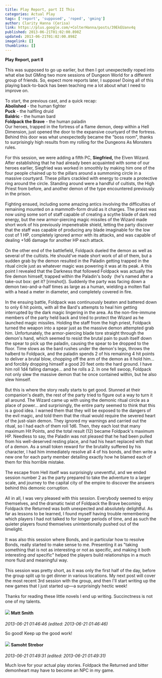 ```yaml
---
title: Play Report, part II This
categories: Actual Play
tags: ['report', 'supposed', 'roped', 'gming']
author: Clarity Hanna (Cerisa)
link: https://plus.google.com/+ColterHanna/posts/39EkEUanv4q
published: 2013-06-21T01:02:00.898Z
updated: 2013-06-21T01:02:00.898Z
imagelink: []
thumblinks: []
---
```


<b>Play Report, part II</b><br /><br />This was supposed to go up earlier, but then I got unexpectedly roped into what else but GMing two more sessions of Dungeon World for a different group of friends. So, expect more reports later, I suppose! Doing all of this playing back-to-back has been teaching me a lot about what I need to improve on.<br /><br />To start, the previous cast, and a quick recap:<br /><b>Abolished</b> - the human fighter<br /><b>Puck</b> - the halfling druid<br /><b>Baldric</b> - the human bard<br /><b>Foldpack the Brave</b> - the human paladin<br />Our heroes, trapped in the fortress of a flame demon, deep within a Hell Dimension, just opened the door to the expansive courtyard of the fortress. Behind this door was what unexpectedly became the &quot;boss room&quot;, thanks to surprisingly high results from my rolling for the Dungeons As Monsters rules.<br /><br />For this session, we were adding a fifth PC, <b>Siegfried,</b> the Elven Wizard. After establishing that he had already been acquainted with some of our heroes earlier, Siegfried was worked in smoothly by making him one of the four people chained up to the pillars around a summoning circle in a massive courtyard. These pillars crackled with energy to create a protective ring around the circle. Standing around were a handful of cultists, the High Priest from before, and another demon of the type encountered previously in the prison.<br /><br />Fighting ensued, including some amazing antics involving the difficulties of remaining mounted on a mammoth-form druid as it charges. The priest was now using some sort of staff capable of creating a scythe blade of dark red energy, but the new armor-piercing magic missiles of the Wizard made short work of his previously impenetrable shield, letting the party discover that the staff was capable of producing any blade imaginable for the low cost of 1 HP, completely ignored armor with its attacks, and was capable of dealing +1d6 damage for another HP each attack. <br /><br />On the other end of the battlefield, Foldpack dueled the demon as well as several of the cultists. He should&#39;ve made short work of all of them, but a sudden grab by the demon resulted in the Paladin getting trapped in the ritual circle just as whatever magic was powering it was at its peak. A this point I revealed that the Darkness that followed Foldpack was actually the fire demon himself, trapped within the Paladin&#39;s body  (he&#39;s named after a take-out box: get it? [rimshot]). Suddenly the party was facing down a demon two-and-a-half times as large as a human, wielding a molten flail with a head a meter in diameter, and completely covered in fire.<br /><br />In the ensuing battle, Foldpack was continuously beaten and battered down to only 6 hit points, with all the Bard&#39;s attempts to heal him getting interrupted by the dark magic lingering in the area. As the non-fire-immune members of the party held back and tried to protect the Wizard as he launched magic missiles. Holding the staff from the high priest, Foldpack turned the weapon into a spear just as the massive demon attempted grab him. Unfortunately, the armor-piercing blade tore straight through the demon&#39;s hand, which seemed to resist the brutal pain to push itself down the spear to pick up the paladin, causing the spear to be dropped to the floor. Time slows as the bard rushes under the demon&#39;s legs, throws the halberd to Foldpack, and the paladin spends 2 of his remaining 4 hit points to deliver a brutal blow, chopping off the arm of the demon as it hold him... and forcibly dropping himself a good 20 feet onto the hard ground. I have him roll 1d4 falling damage... and he rolls a 2. In one fell swoop, Foldpack not only slew the massive demon that he once contained within, but he also slew himself.<br /><br />But this is where the story really starts to get good. Stunned at their companion&#39;s death, the rest of the party tried to figure out a way to turn it all around. The Wizard came up with using the demonic ritual circle as a place of power... and surprisingly, the entire party seemed to think that this is a good idea. I warned them that they will be exposed to the dangers of the evil magic, and told them that the ritual would require the severed heart of the just-slain demon. They ignored my warnings and carried out the ritual, so I had each of them roll 1d6. Then, they each lost that many maximum Hit Points, and the total result (12) became Foldpack&#39;s maximum HP. Needless to say, the Paladin was not pleased that he had been pulled from his well-deserved resting place, and had his heart replaced with that of a demon. As a small token reward for the brutality suffered by his character, I had him immediately resolve all 4 of his bonds, and then write a new one for each party member detailing exactly how he blamed each of them for this horrible mistake.<br /><br />The escape from Hell itself was surprisingly uneventful, and we ended session number 2 as the party prepared to take the adventure to a larger scale, and journey to the capital city of the empire to discover the answers behind this demonic corruption.<br /><br />All in all, I was very pleased with this session. Everybody seemed to enjoy themselves, and the dramatic twist of Foldpack the Brave becoming Foldpack the Returned was both unexpected and absolutely delightful. As far as lessons to be learned, I found myself having trouble remembering which players I had not talked to for longer periods of time, and as such the quieter players found themselves unintentionally pushed out of the limelight.<br /><br />It was also this session where Bonds, and in particular how to resolve Bonds, really started to make sense to me. Presenting it as &quot;taking something that is not as interesting or not as specific, and making it both interesting <i>and</i> specific&quot; helped the players build relationships in a much more fluid and meaningful way.<br /><br />This session was pretty short, as it was only the first half of the day, before the group split up to get dinner in various locations. My next post will cover the most recent 3rd session with the group, and then I&#39;ll start writing up the new games that I just started up—a surprisingly hectic week!<br /><br />Thanks for reading these little novels I end up writing. Succinctness is not one of my talents.
<div id='comment z125chvrhsqddptsg23xfn4rzyrfut5ty'>
  <h4><img src='{{site.baseurl}}//images/avatars/114058978089705547111_photo.jpg'> Matt Smith</h4>
      <p><cite>2013-06-21 01:46:46 (edited: 2013-06-21 01:46:46)</cite></p>
        <p>So good! Keep up the good work!</p>
</div>
        

<div id='comment z125chvrhsqddptsg23xfn4rzyrfut5ty'>
  <h4><img src='{{site.baseurl}}//images/avatars/118289431151433552306_photo.jpg'> Samoht Strebor</h4>
      <p><cite>2013-06-21 01:49:31 (edited: 2013-06-21 01:49:31)</cite></p>
        <p>Much love for your actual play stories.  Foldpack the Returned and bitter demonheart may have to become an NPC in my game.</p>
</div>
        